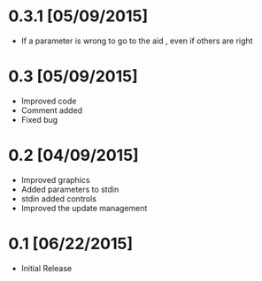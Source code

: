 
# 0.3.1 [05/09/2015]
- If a parameter is wrong to go to the aid , even if others are right

# 0.3 [05/09/2015]
- Improved code
- Comment added
- Fixed bug

# 0.2 [04/09/2015]
- Improved graphics
- Added parameters to stdin
- stdin added controls
- Improved the update management

# 0.1 [06/22/2015]
 - Initial Release

